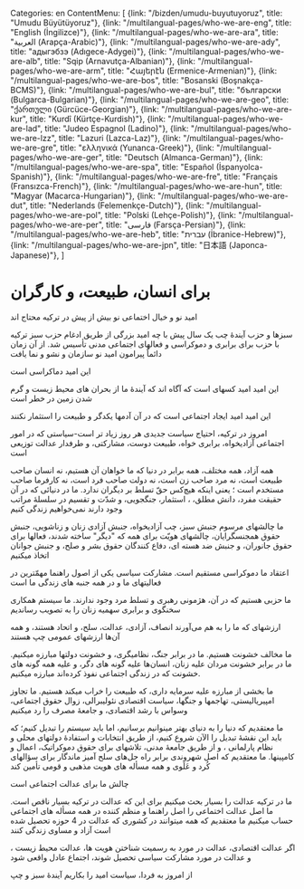Categories: en
ContentMenu: [
  {link: "/bizden/umudu-buyutuyoruz", title: "Umudu Büyütüyoruz"},
  {link: "/multilangual-pages/who-we-are-eng", title: "English (İngilizce)"},
  {link: "/multilangual-pages/who-we-are-ara", title: "العربية (Arapça-Arabic)"},
  {link: "/multilangual-pages/who-we-are-ady", title: "адыгэбзэ (Adıgece-Adygei)"},
  {link: "/multilangual-pages/who-we-are-alb", title: "Sqip (Arnavutça-Albanian)"},
  {link: "/multilangual-pages/who-we-are-arm", title: "Հայերէն (Ermenice-Armenian)"},
  {link: "/multilangual-pages/who-we-are-bos", title: "Bosanski (Boşnakça-BCMS)"},
  {link: "/multilangual-pages/who-we-are-bul", title: "български (Bulgarca-Bulgarian)"},
  {link: "/multilangual-pages/who-we-are-geo", title: "ქართული (Gürcüce-Georgian)"},
  {link: "/multilangual-pages/who-we-are-kur", title: "Kurdî (Kürtçe-Kurdish)"},
  {link: "/multilangual-pages/who-we-are-lad", title: "Judeo Espagnol (Ladino)"},
  {link: "/multilangual-pages/who-we-are-lzz", title: "Lazuri (Lazca-Laz)"},
  {link: "/multilangual-pages/who-we-are-gre", title: "ελληνικά (Yunanca-Greek)"},
  {link: "/multilangual-pages/who-we-are-ger", title: "Deutsch (Almanca-German)"},
  {link: "/multilangual-pages/who-we-are-spa", title: "Español (İspanyolca-Spanish)"},
  {link: "/multilangual-pages/who-we-are-fre", title: "Français (Fransızca-French)"},
  {link: "/multilangual-pages/who-we-are-hun", title: "Magyar (Macarca-Hungarian)"},
  {link: "/multilangual-pages/who-we-are-dut", title: "Nederlands (Felemenkçe-Dutch)"},
  {link: "/multilangual-pages/who-we-are-pol", title: "Polski (Lehçe-Polish)"},
  {link: "/multilangual-pages/who-we-are-per", title: "فارسى (Farsça-Persian)"},
  {link: "/multilangual-pages/who-we-are-heb", title: "עברית (İbranice-Hebrew)"},
  {link: "/multilangual-pages/who-we-are-jpn", title: "日本語 (Japonca-Japanese)"},
  ]


# برای انسان، طبیعت، و کارگران

امید نو و خیال اختماعی نو بیش از پیش در ترکیه محتاج اند

سبزها و حزب آیندۀ چب یک سال پیش با چه امید بزرگی از طریق ادغام حزب سبز ترکیه با حزب برای برابری و دموکراسی و فعالهای اجتماعی مدنی تأسیس شد. از آن زمان دائماٌ پیرامون امید نو سازمان  و نشو و نما یافت

این امید دماکراسی است

 این امید امید کسهای است که آگاه اند که آیندۀ ما از بحران های محیط زیست و گرم شدن زمین در خطر است

 این امید امید ایجاد اجتماعی است که در آن  آدمها یکدگر و طبیعت را  استثمار نکنند

امروز در ترکیه، احتیاج سیاست جدیدی هر روز زیاد تر است-سیاستی که در امور اجتماعی آزادیخواه،  برابری خواه، طبیعت دوست، مشارکتی، و طرفدار عدالت توزیعی است

همه آزاد، همه مختلف، همه برابر
در دنیا که ما خواهان آن هستیم، نه انسان صاحب طبیعت است، نه مرد صاحب زن است، نه دولت  صاحب فرد است، نه کارفرما صاحب مستخدم است ؛ یعنی اینکه هیچ‌کس حقّ تسلط بر دیگران ندارد. ما در دنیائی که در آن حقیقت مفرد، دانش مطلق،  ، استثمار، جنگجویی، و شدّت و تقسیم در سلسلۀ مراتب وجود دارند نمی‌خواهیم زندگی کنیم

ما چالشهای مرسوم جنبش سبز، چب آزادیخواه، جنبش آزادی زنان و زناشویی، جنبش حقوق همجنسگرایان، چالشهای هویّت برای همه که "دیگر" ساخته شدند، فعالها برای حقوق جانوران، و جنبش ضد هسته ای، دفاع کنندگان حقوق بشر و صلح، و جنبش جوانان اتخاذ میکنیم

اعتقاد ما دموکراسی مستقیم است. مشارکت سیاسی  یکی از اصول راهنما مهمّترین در فعالیتهای ما و در همه جنبه های زندگی ما است

ما حزبی هستیم که در آن، هژمونی رهبری و تسلط مرد وجود ندارند. ما سیستم همکاری سخنگوی و برابری سهمیه زنان را به تصویب رساندیم

ارزشهای که ما را به هم می‌آورند انصاف، آزادی، عدالت، سلح، و اتحاد هستند، و همه آن‌ها ارزشهای عمومی چپ هستند

ما مخالف خشونت هستیم. ما در برابر جنگ، نظامیگری، و خشونت دولتها مبارزه میکنیم. ما در برابر خشونت مردان علیه زنان، انسان‌ها علیه گونه های دگر، و علیه همه گونه های خشونت که در زندگی اجتماعی نفوذ کرده‌اند مبارزه میکنیم.

ما بخشی از مبارزه علیه سرمایه داری، که طبیعت را خراب میکند هستیم. ما تجاوز امپیریالیستی، تهاجمها و جنگها،  سیاست اقتصادی نئولیبرالی، زوال حقوق اجتماعی، وسواس با رشد اقتصادی، و جامعۀ مصرف را رد میکنیم

ما معتقدیم که دنیا را به دنیای بهتر مینوانیم برسانیم، اما باید سیستم را تبدیل کنیم؛ که باید این نقشۀ  تبدیل را الآن شروع کنیم، از طریق انتخابات و استفادۀ دولتهای محلی و نظام پارلمانی ، و از طریق جامعۀ مدنی، تلاشهای برای حقوق دموکراتیک، اعمال و کامپینها. ما معتقدیم که اصل شهروندی برابر راه حل‌های سلح آمیز ماندگار برای سؤالهای کُرد و عَلَوی و همه مسأله های هویت مذهبی و قومی تأمین کند

چالش ما برای عدالت اجتماعی است

ما در ترکیه عدالت را بسیار بحث میکنیم برای این که عدالت در ترکیه بسیار ناقص است. ما اصل عدالت اختماعی را اصل راهنما و منظم کننده در همه مسأله های اجتماعی حساب میکنیم
ما معتقدیم که  همه میتوانند در کشوری که عدالت در 4  حوزه تحصیل شده است آزاد و مساوی زندگی کنند

اگر عدالت اقتصادی، عدالت در مورد به رسمیت شناختن هویت ها، عدالت محیط زیست ، و عدالت در مورد مشارکت سیاسی تحصیل شوند، اجتماع عادل واقعی شود

از امروز به فردا، سیاست امید را بکاریم
آیندۀ سبز و چپ


